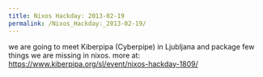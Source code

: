 ```yaml
---
title: Nixos Hackday: 2013-02-19
permalink: /Nixos_Hackday:_2013-02-19/
---
```


we are going to meet Kiberpipa (Cyberpipe) in Ljubljana and package few things we are missing in nixos. more at: <https://www.kiberpipa.org/sl/event/nixos-hackday-1809/>